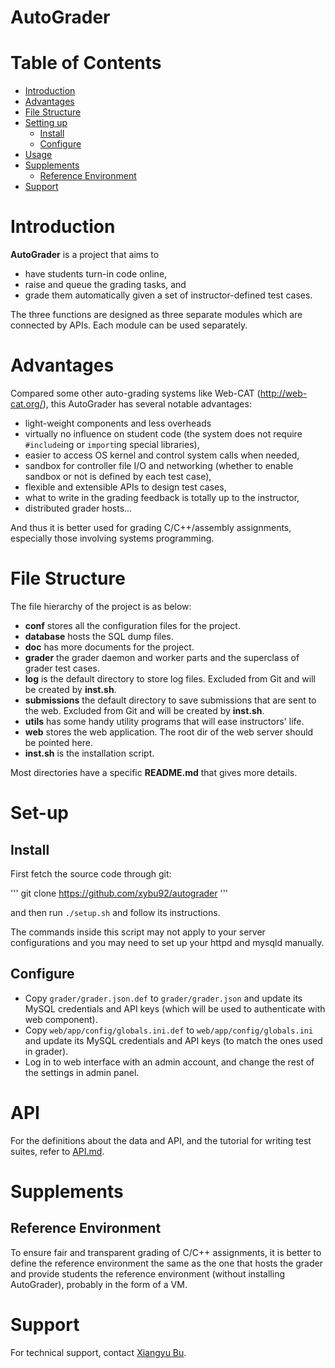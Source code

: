 AutoGrader
==========

Table of Contents
=================

 - [Introduction](#introduction)
 - [Advantages](#advantages)
 - [File Structure](#file-structure)
 - [Setting up](#set-up)
 	 - [Install](#install)
 	 - [Configure](#configure)
 - [Usage](#usage)
 - [Supplements](#supplements)
 	 - [Reference Environment](#reference-environment)
 - [Support](#support)

Introduction
============

**AutoGrader** is a project that aims to 

 * have students turn-in code online, 
 * raise and queue the grading tasks, and
 * grade them automatically given a set of instructor-defined test cases.

The three functions are designed as three separate modules which are connected by APIs. 
Each module can be used separately.

Advantages
==========

Compared some other auto-grading systems like Web-CAT (http://web-cat.org/), this AutoGrader has several notable advantages:

 * light-weight components and less overheads
 * virtually no influence on student code (the system does not require `#include`ing or `import`ing special libraries),
 * easier to access OS kernel and control system calls when needed,
 * sandbox for controller file I/O and networking (whether to enable sandbox or not is defined by each test case),
 * flexible and extensible APIs to design test cases, 
 * what to write in the grading feedback is totally up to the instructor,
 * distributed grader hosts...

And thus it is better used for grading C/C++/assembly assignments, especially those involving systems programming.

File Structure
==============

The file hierarchy of the project is as below:

 * **conf** stores all the configuration files for the project.
 * **database** hosts the SQL dump files.
 * **doc** has more documents for the project.
 * **grader** the grader daemon and worker parts and the superclass of grader test cases.
 * **log** is the default directory to store log files. Excluded from Git and will be created by **inst.sh**.
 * **submissions** the default directory to save submissions that are sent to the web. Excluded from Git and will be created by **inst.sh**.
 * **utils** has some handy utility programs that will ease instructors' life.
 * **web** stores the web application. The root dir of the web server should be pointed here.
 * **inst.sh** is the installation script.

Most directories have a specific **README.md** that gives more details.

Set-up
======

## Install

First fetch the source code through git:

'''
git clone https://github.com/xybu92/autograder
'''

and then run `./setup.sh` and follow its instructions.

The commands inside this script may not apply to your server configurations and you may
need to set up your httpd and mysqld manually.

## Configure

 * Copy `grader/grader.json.def` to `grader/grader.json` and update its MySQL credentials and API keys (which will be used to authenticate with web component).
 * Copy `web/app/config/globals.ini.def` to `web/app/config/globals.ini` and update its MySQL
 credentials and API keys (to match the ones used in grader).
 * Log in to web interface with an admin account, and change the rest of the settings in admin panel.

API
===

For the definitions about the data and API, and the tutorial for writing test suites, 
refer to [API.md](./API.md).

Supplements
===========

## Reference Environment

To ensure fair and transparent grading of C/C++ assignments, it is better to define the 
reference environment the same as the one that hosts the grader and provide students the 
reference environment (without installing AutoGrader), probably in the form of a VM.

Support
=======

For technical support, contact [Xiangyu Bu](https://github.com/xybu92).

